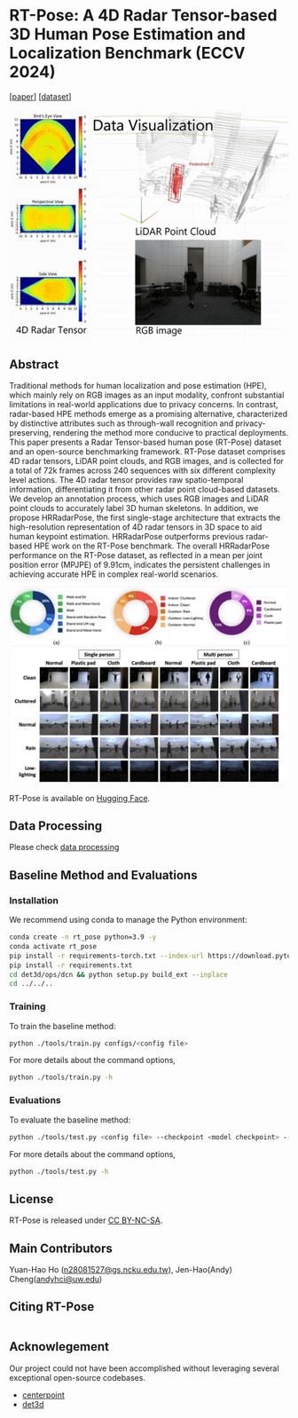 # RT-Pose: A 4D Radar Tensor-based 3D Human Pose Estimation and Localization Benchmark (ECCV 2024)
[[paper]()] [[dataset](https://huggingface.co/datasets/uwipl/RT-Pose)]
<div align="center">
    <img src="asset/data_viz.gif" alt="RT-Pose Data Visualization">
</div>


## Abstract

Traditional methods for human localization and pose estimation (HPE), which mainly rely on RGB images as an input modality, confront substantial limitations in real-world applications due to privacy concerns. In contrast, radar-based HPE methods emerge as a promising alternative, characterized by distinctive attributes such as through-wall recognition and privacy-preserving, rendering the method more conducive to practical deployments. This paper presents a Radar Tensor-based human pose (RT-Pose) dataset and an open-source benchmarking framework. RT-Pose dataset comprises 4D radar tensors, LiDAR point clouds, and RGB images, and is collected for a total of 72k frames across 240 sequences with six different complexity level actions. The 4D radar tensor provides raw spatio-temporal information, differentiating it from other radar point cloud-based datasets. We develop an annotation process, which uses RGB images and LiDAR point clouds to accurately label 3D human skeletons. In addition, we propose HRRadarPose, the first single-stage architecture that extracts the high-resolution representation of 4D radar tensors in 3D space to aid human keypoint estimation. HRRadarPose outperforms previous radar-based HPE work on the RT-Pose benchmark. The overall HRRadarPose performance on the RT-Pose dataset, as reflected in a mean per joint position error (MPJPE) of 9.91cm, indicates the persistent challenges in achieving accurate HPE in complex real-world scenarios. 

<div align="center">
    <img src="asset/data_distribution.png" alt="RT-Pose Data Distribution">
</div>


<div align="center">
    <img src="asset/examples.png" alt="RT-Pose Examples">
</div>


RT-Pose is available on [Hugging Face](https://huggingface.co/datasets/uwipl/RT-Pose).

## Data Processing
Please check [data processing](data_processing)


## Baseline Method and Evaluations


### Installation

We recommend using conda to manage the Python environment:

``` bash
conda create -n rt_pose python=3.9 -y
conda activate rt_pose
pip install -r requirements-torch.txt --index-url https://download.pytorch.org/whl/cu117
pip install -r requirements.txt
cd det3d/ops/dcn && python setup.py build_ext --inplace
cd ../../..
```

### Training
To train the baseline method:

```bash
python ./tools/train.py configs/<config file>
```

For more details about the command options, 
```bash
python ./tools/train.py -h
```

### Evaluations
To evaluate the baseline method:

```bash
python ./tools/test.py <config file> --checkpoint <model checkpoint> --testset
```
For more details about the command options, 
```bash
python ./tools/test.py -h
```

## License

RT-Pose is released under [CC BY-NC-SA](https://creativecommons.org/licenses/by-nc-sa/4.0/deed.en).

## Main Contributors
Yuan-Hao Ho (n28081527@gs.ncku.edu.tw), Jen-Hao(Andy) Cheng(andyhci@uw.edu)


## Citing RT-Pose

```tex

```


## Acknowlegement
Our project could not have been accomplished without leveraging several exceptional open-source codebases. 

* [centerpoint](https://github.com/tianweiy/CenterPoint/tree/master)
* [det3d](https://github.com/poodarchu/det3d)